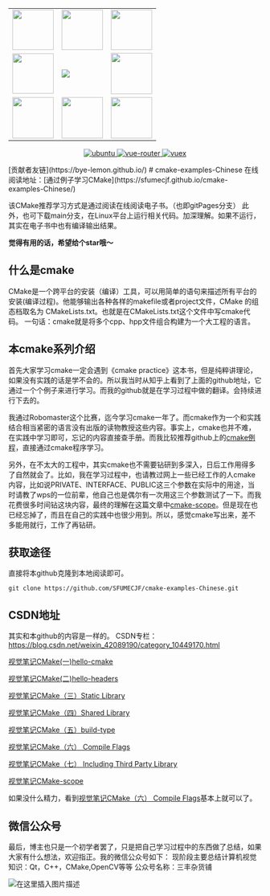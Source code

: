 <table border="0" width="10%" align="center">
  <tr>
    <td><img src="https://img1.github.io/tmp/1.jpg" height="80" width="82"></td>
    <td><img src="https://img1.github.io/tmp/2.jpg" height="80" width="82"></td>
    <td><img src="https://img1.github.io/tmp/3.jpg" height="80" width="82"></td>
  </tr>
  <tr>
    <td><img src="https://img1.github.io/tmp/4.jpg" height="80" width="82"></td>
    <td><img src="https://img.shields.io/github/stars/SFUMECJF/cmake-examples-Chinese.svg?style=social"></td>
    <td><img src="https://img1.github.io/tmp/6.jpg" height="82" width="82"></td>
  </tr>
   <tr>
    <td><img src="https://img1.github.io/tmp/7.jpg" height="82" width="82"></td>
    <td><img src="https://img1.github.io/tmp/8.jpg" height="82" width="82"></td>
    <td><img src="https://img1.github.io/tmp/9.jpg" height="82" width="82"></td>
  </tr>
</table>

<p align="center">
  <a href="https://github.com/vuejs/vue">
    <img src="https://img.shields.io/badge/ubuntu-1604/1804/2004-brightgreen.svg" alt="ubuntu">
  </a>
  <a href="https://github.com/vuejs/vue-router">
    <img src="https://img.shields.io/badge/Language-C++--shell-brightred.svg" alt="vue-router">
  </a>
  <a href="https://github.com/vuejs/vuex">
    <img src="https://img.shields.io/badge/学习方式-在线阅读-brightgreen.svg" alt="vuex">
  </a>
</p>  
[贡献者友链](https://bye-lemon.github.io/)
# cmake-examples-Chinese
在线阅读地址：[通过例子学习CMake](https://sfumecjf.github.io/cmake-examples-Chinese/)

该CMake推荐学习方式是通过阅读在线阅读电子书。（也即gitPages分支）
此外，也可下载main分支，在Linux平台上运行相关代码。加深理解。如果不运行，其实在电子书中也有编译输出结果。


**觉得有用的话，希望给个star哦～**
##  什么是cmake
CMake是一个跨平台的安装（编译）工具，可以用简单的语句来描述所有平台的安装(编译过程)。他能够输出各种各样的makefile或者project文件，CMake 的组态档取名为 CMakeLists.txt。也就是在CMakeLists.txt这个文件中写cmake代码。
一句话：cmake就是将多个cpp、hpp文件组合构建为一个大工程的语言。
##  本cmake系列介绍
首先大家学习cmake一定会遇到《cmake practice》这本书，但是纯粹讲理论，如果没有实践的话是学不会的。所以我当时从知乎上看到了上面的github地址，它通过一个个例子来进行学习。而我的github就是在学习过程中做的翻译。会持续进行下去的。

我通过Robomaster这个比赛，迄今学习cmake一年了。而cmake作为一个和实践结合相当紧密的语言没有出版的读物教授这些内容。事实上，cmake也并不难，在实践中学习即可，忘记的内容直接查手册。而我比较推荐github上的[cmake例程](https://github.com/ttroy50/cmake-examples)，直接通过cmake程序学习。

另外，在不太大的工程中，其实cmake也不需要钻研到多深入，日后工作用得多了自然就会了。比如，我在学习过程中，也请教过网上一些已经工作的人cmake内容，比如说PRIVATE、INTERFACE、PUBLIC这三个参数在实际中的用途，当时请教了wps的一位前辈，他自己也是偶尔有一次用这三个参数测试了一下。而我花费很多时间钻这块内容，最终的理解在这篇文章中[cmake-scope](https://blog.csdn.net/weixin_42089190/article/details/105357050)。但是现在也已经忘掉了，而且在自己的实践中也很少用到。所以，感觉cmake写出来，差不多能用就行，工作了再钻研。
##  获取途径
直接将本github克隆到本地阅读即可。
```shell
git clone https://github.com/SFUMECJF/cmake-examples-Chinese.git
```
##  CSDN地址
其实和本github的内容是一样的。
CSDN专栏：https://blog.csdn.net/weixin_42089190/category_10449170.html

[视觉笔记CMake(一)hello-cmake](https://blog.csdn.net/weixin_42089190/article/details/104896748)

[视觉笔记CMake(二)hello-headers](https://blog.csdn.net/weixin_42089190/article/details/105046533)

[视觉笔记CMake（三）Static Library](https://blog.csdn.net/weixin_42089190/article/details/105343675)

[视觉笔记CMake（四）Shared Library](https://blog.csdn.net/weixin_42089190/article/details/106058822)

[视觉笔记CMake（五）build-type](https://blog.csdn.net/weixin_42089190/article/details/106420270)

[视觉笔记CMake（六） Compile Flags](https://blog.csdn.net/weixin_42089190/article/details/106836208)

[视觉笔记CMake（七） Including Third Party Library](https://blog.csdn.net/weixin_42089190/article/details/108942491)

[视觉笔记CMake-scope](https://blog.csdn.net/weixin_42089190/article/details/105357050)



如果没什么精力，看到[视觉笔记CMake（六） Compile Flags](https://blog.csdn.net/weixin_42089190/article/details/106836208)基本上就可以了。
##  微信公众号
最后，博主也只是一个初学者罢了，只是把自己学习过程中的东西做了总结，如果大家有什么想法，欢迎指正。我的微信公众号如下：
现阶段主要总结计算机视觉知识：Qt，C++，CMake,OpenCV等等
公众号名称：三丰杂货铺

![在这里插入图片描述](https://img-blog.csdnimg.cn/20200529103009878.gif#pic_center)
